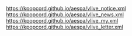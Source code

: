 https://kpopcord.github.io/aespa/vlive_notice.xml  
https://kpopcord.github.io/aespa/vlive_news.xml  
https://kpopcord.github.io/aespa/vlive_my.xml  
https://kpopcord.github.io/aespa/vlive_letter.xml  
